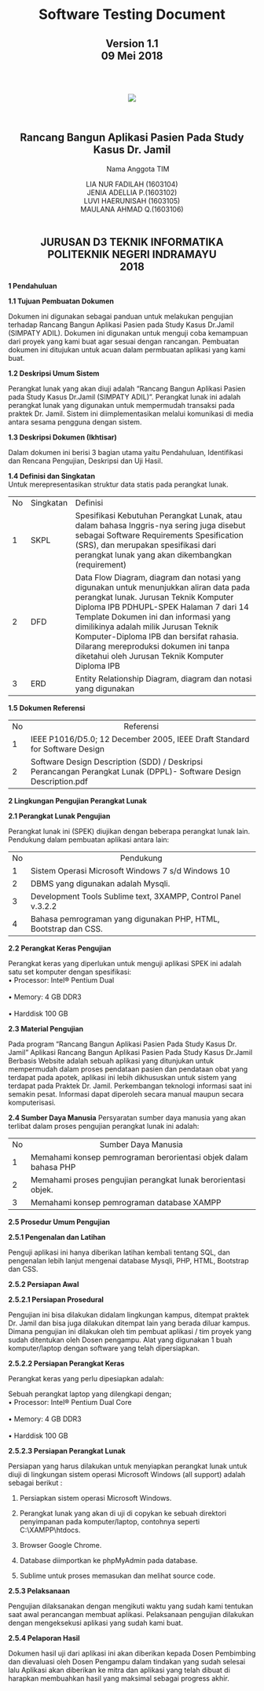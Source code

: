 

<!DOCTYPE html>
<html>
<head></head

<body><center>
	<h1 align="center">Software Testing Document</h1>
	<h2 align="center">Version 1.1<br>
	09 Mei 2018</h2><br><br>
	<p align="center"> <img src="https://lh3.googleusercontent.com/Mk2_cB7YlTjA6BhAtenwi-6nfONxdU_Mnew1OaieHO2UTlc0SDEL8wFkT94CIst1T-uykihG561B=s200"></p>
	<br>
	<h2 align="center">Rancang Bangun Aplikasi Pasien Pada Study Kasus Dr. Jamil</h2>
	<align="center" br>
	<ol align="center">Nama Anggota TIM</ol><align="center">
	<div align="center">
	LIA NUR FADILAH (1603104)<br>
	JENIA ADELLIA P.(1603102)<br>
	LUVI HAERUNISAH	(1603105)<br>
	MAULANA AHMAD Q.(1603106)<br>
	</div>
	<br>
	<h2 align="center">JURUSAN D3 TEKNIK INFORMATIKA<br>
		POLITEKNIK NEGERI INDRAMAYU<br>
		2018</h2>
</center>

**1 Pendahuluan**

**1.1 Tujuan Pembuatan Dokumen**

Dokumen ini digunakan sebagai panduan untuk melakukan pengujian terhadap Rancang Bangun Aplikasi Pasien pada Study Kasus Dr.Jamil
(SIMPATY ADIL). Dokumen ini digunakan untuk menguji coba kemampuan dari proyek yang kami buat agar sesuai dengan rancangan.
Pembuatan dokumen ini ditujukan untuk acuan dalam permbuatan aplikasi yang kami buat.

**1.2 Deskripsi Umum Sistem**

Perangkat lunak yang akan diuji adalah “Rancang Bangun Aplikasi Pasien pada Study Kasus Dr.Jamil (SIMPATY ADIL)”. Perangkat lunak ini adalah perangkat lunak yang digunakan untuk mempermudah transaksi pada praktek Dr. Jamil. Sistem ini diimplementasikan melalui komunikasi di media antara sesama pengguna dengan sistem.

**1.3 Deskripsi Dokumen (Ikhtisar)**

Dalam dokumen ini berisi 3 bagian utama yaitu Pendahuluan, Identifikasi dan Rencana Pengujian, Deskripsi dan Uji Hasil.

**1.4 Definisi dan Singkatan**<br>
Untuk merepresentasikan struktur data statis pada perangkat lunak.</br>
<table>
<tr>
<td>No</td>
<td>Singkatan</td>
<td>Definisi</td>
</tr>
<tr>
<td>1</td>
<td>SKPL</td>
<td>Spesifikasi Kebutuhan Perangkat Lunak, atau dalam bahasa Inggris-nya sering juga disebut sebagai Software Requirements Spesification (SRS), dan merupakan spesifikasi dari perangkat lunak yang akan dikembangkan (requirement)</td>
</tr>
<tr>
<td>2</td>
<td>DFD</td>
<td>Data Flow Diagram, diagram dan notasi yang digunakan untuk menunjukkan aliran data pada perangkat lunak. Jurusan Teknik Komputer Diploma IPB PDHUPL-SPEK Halaman 7 dari 14 Template Dokumen ini dan informasi yang dimilikinya adalah milik Jurusan Teknik Komputer-Diploma IPB dan bersifat rahasia. Dilarang mereproduksi dokumen ini tanpa diketahui oleh Jurusan Teknik Komputer Diploma IPB</td>
</tr>
<tr>
<td>3</td>
<td>ERD</td>
<td>Entity Relationship Diagram, diagram dan notasi yang digunakan</td>
</tr>
</table>




	
**1.5 Dokumen Referensi**
<table>
<tr>
<td>No</td>
<td><center>Referensi</center></td>
</tr>
<tr>
<td>1</td>
<td>IEEE P1016/D5.0; 12 December 2005, IEEE Draft Standard for Software Design</td>
</tr>
<tr>
<td>2</td>
<td> Software Design Description (SDD) / Deskripsi Perancangan Perangkat Lunak (DPPL)- Software Design Description.pdf</td>
</tr>
</table>



**2 Lingkungan Pengujian Perangkat Lunak**

**2.1 Perangkat Lunak Pengujian**

Perangkat lunak ini (SPEK) diujikan dengan beberapa perangkat lunak lain.
Pendukung dalam pembuatan aplikasi antara lain:

<table>
<tr>
<td>No</td>
<td><center>Pendukung</center></td>
</tr>
<tr>
<td>1</td>
<td> Sistem Operasi Microsoft Windows 7 s/d Windows 10 </td>
</tr>
<tr>
<td>2</td>
<td>DBMS yang digunakan adalah Mysqli.</td>
</tr>
<tr>
<td>3</td>
<td>Development Tools Sublime text, 3XAMPP, Control Panel v.3.2.2</td>
</tr>
<tr>
<td>4</td>
<td>Bahasa pemrograman yang digunakan PHP, HTML, Bootstrap dan CSS.</td>
</table>


**2.2 Perangkat Keras Pengujian**

 Perangkat keras yang diperlukan untuk menguji aplikasi SPEK ini adalah satu set komputer dengan spesifikasi:
 <br>• Processor: Intel® Pentium Dual </br>
 <br>• Memory: 4 GB DDR3</br>
 <br>• Harddisk 100 GB</br>

**2.3 Material Pengujian**

Pada program “Rancang Bangun Aplikasi Pasien Pada Study Kasus Dr. Jamil” Aplikasi Rancang Bangun Aplikasi Pasien Pada Study Kasus Dr.Jamil Berbasis Website adalah sebuah aplikasi yang ditunjukan untuk mempermudah dalam proses pendataan pasien dan pendataan obat yang terdapat pada apotek, aplikasi ini lebih dikhususkan untuk sistem yang terdapat pada Praktek Dr. Jamil. Perkembangan teknologi informasi saat ini semakin pesat. Informasi dapat diperoleh secara manual maupun secara komputerisasi. 

**2.4 Sumber Daya Manusia**
Persyaratan sumber daya manusia yang akan terlibat dalam proses
pengujian perangkat lunak ini adalah:

<table>
<tr>
<td>No</td>
<td><center>Sumber Daya Manusia</center></td>
</tr>
<tr>
<td>1</td>
<td>Memahami konsep pemrograman berorientasi objek dalam bahasa PHP</td>
</tr>
<tr>
<td>2</td>
<td>Memahami proses pengujian perangkat lunak berorientasi objek.</td>
</tr>
<tr>
<td>3</td>
<td>Memahami konsep pemrograman database XAMPP</td>
</tr>
</table>


**2.5 Prosedur Umum Pengujian**

**2.5.1 Pengenalan dan Latihan**

Penguji aplikasi ini hanya diberikan latihan kembali tentang SQL, dan pengenalan lebih lanjut mengenai database Mysqli, PHP, HTML, Bootstrap dan CSS.

**2.5.2 Persiapan Awal**

**2.5.2.1 Persiapan Prosedural**

Pengujian ini bisa dilakukan didalam lingkungan kampus, ditempat praktek Dr. Jamil dan bisa juga dilakukan ditempat lain yang berada diluar kampus. Dimana pengujian ini dilakukan oleh tim pembuat aplikasi / tim proyek yang sudah ditentukan oleh Dosen pengampu. Alat yang digunakan 1 buah komputer/laptop dengan software yang telah dipersiapkan.

**2.5.2.2 Persiapan Perangkat Keras**

Perangkat keras yang perlu dipesiapkan adalah:

Sebuah perangkat laptop yang dilengkapi dengan;
<br>• Processor: Intel® Pentium Dual Core</br>
<br>• Memory: 4 GB DDR3</br>
<br>• Harddisk 100 GB</br>

**2.5.2.3 Persiapan Perangkat Lunak**

Persiapan yang harus dilakukan untuk menyiapkan perangkat lunak untuk diuji di lingkungan sistem operasi Microsoft Windows (all support)
adalah sebagai berikut :

1. Persiapkan sistem operasi Microsoft Windows.

2. Perangkat lunak yang akan di uji di copykan ke sebuah direktori penyimpanan pada komputer/laptop, contohnya seperti C:\XAMPP\htdocs.

3. Browser Google Chrome.

4. Database diimportkan ke phpMyAdmin pada database.

5. Sublime untuk proses memasukan dan melihat source code.

**2.5.3 Pelaksanaan**

Pengujian dilaksanakan dengan mengikuti waktu yang sudah kami tentukan saat awal perancangan membuat aplikasi. Pelaksanaan pengujian dilakukan dengan mengeksekusi aplikasi yang sudah kami buat.

**2.5.4 Pelaporan Hasil**

Dokumen hasil uji dari aplikasi ini akan diberikan kepada Dosen Pembimbing dan dievaluasi oleh Dosen Pengampu dalam tindakan yang sudah selesai lalu Aplikasi akan diberikan ke mitra dan aplikasi yang telah dibuat di harapkan membuahkan hasil yang maksimal sebagai progress akhir.
</body>
</html>

